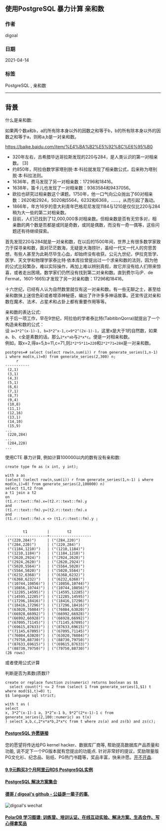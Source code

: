 ## 使用PostgreSQL 暴力计算 亲和数     
                
### 作者                
digoal                
                
### 日期                
2021-04-14                 
                
### 标签                
PostgreSQL , 亲和数       
                
----                
                
## 背景                
什么是亲和数:    
  
如果两个数a和b，a的所有除本身以外的因数之和等于b，b的所有除本身以外的因数之和等于a，则称a,b是一对亲和数。    
    
https://baike.baidu.com/item/%E4%BA%B2%E5%92%8C%E6%95%B0    
    
- 320年左右，古希腊毕达哥拉斯发现的220与284，是人类认识的第一对相亲数。 [3]     
- 约850年，阿拉伯数学家塔别脱·本·科拉就发现了相亲数公式，后来称为塔别脱·本·科拉法则。    
- 1636年，费马发现了另一对相亲数：17296和18416。    
- 1638年，笛卡儿也发现了一对相亲数：9363584和9437056。    
- 欧拉也研究过相亲数这个课题。1750年，他一口气向公众抛出了60对相亲数：2620和2924，5020和5564，6232和6368，……，从而引起了轰动。    
- 1866年，年方16岁的意大利青年巴格尼尼发现1184与1210是仅仅比220与284稍为大一些的第二对相亲数。    
- 目前，人们已找到了12,000,000多对相亲数。但相亲数是否有无穷多对，相亲数的两个数是否都是或同是奇数，或同是偶数，而没有一奇一偶等，这些问题还有待继续探索。    
    
首先发现220与284就是一对亲和数，在以后的1500年间，世界上有很多数学家致力于探寻亲和数，面对茫茫数海，无疑是大海捞针，虽经一代又一代人的穷思苦想，有些人甚至为此耗尽毕生心血，却始终没有收获。公元九世纪，伊拉克哲学、医学、天文学和物理学家泰比特·依本库拉曾提出过一个求亲和数的法则，因为他的公式比较繁杂，难以实际操作，再加上难以辨别真假，故它并没有给人们带来惊喜，或者走出困境。数学家们仍然没有找到第二对亲和数。直到费尔马(P．de Fermat，1601-1665)才发现了另一对亲和数：17296和18416。    
    
十六世纪，已经有人认为自然数里就仅有这一对亲和数。有一些无聊之士，甚至给亲和数抹上迷信色彩或者增添神秘感，编出了许许多多神话故事。还宣传这对亲和数在魔术、法术、占星术和占卦上都有重要作用等等。    
    
亲和数的表达公式:   
关于后一项工作，早在9世纪，阿拉伯的学者泰比特(TabitibnQorra)就提出了一个构造亲和数的公式：  
设 ```a=3*2^(x-1)-1, b=3*2^x-1,c=9*2^(2x-1)-1```，这里x是大于1的自然数，如果a、b、c全是素数的话。那么```2*x*ab```与```2*x*c```。便是一对相亲和数。  
例如，取x=2,得a=5,b=11,c=71,则```2*2*5*11=220```和```2*2*71=284```是一对亲和数。  
  
```    
postgres=# select (select row(n,sum(i)) r from generate_series(1,n-1) i where mod(n,i)=0) from generate_series(2,300) n;    
     r         
-----------    
 (2,1)    
 (3,1)    
 (4,3)    
 (5,1)    
 (6,6)    
 (7,1)    
 (8,7)    
 (9,4)    
 (10,8)    
 (11,1)    
 (12,16)    
 (13,1)    
 (14,10)    
 (15,9)    
...    
 (220,284)    
...    
 (284,220)    
...    
```    
    
使用CTE 暴力计算, 例如计算100000以内的数有没有亲和数:      
    
```    
create type fm as (x int, y int);    
    
with a as     
(select (select row(n,sum(i)) r from generate_series(1,n-1) i where mod(n,i)=0) from generate_series(2,100000) n)     
select t1,t2 from     
a t1 join a t2     
on     
(t1.r::text::fm).x=(t2.r::text::fm).y     
and     
(t1.r::text::fm).y=(t2.r::text::fm).x     
and      
(t1.r::text::fm).x <> (t1.r::text::fm).y ;    
  
  
        t1         |        t2           
-------------------+-------------------  
 ("(220,284)")     | ("(284,220)")  
 ("(284,220)")     | ("(220,284)")  
 ("(1184,1210)")   | ("(1210,1184)")  
 ("(1210,1184)")   | ("(1184,1210)")  
 ("(2620,2924)")   | ("(2924,2620)")  
 ("(2924,2620)")   | ("(2620,2924)")  
 ("(5020,5564)")   | ("(5564,5020)")  
 ("(5564,5020)")   | ("(5020,5564)")  
 ("(6232,6368)")   | ("(6368,6232)")  
 ("(6368,6232)")   | ("(6232,6368)")  
 ("(10744,10856)") | ("(10856,10744)")  
 ("(10856,10744)") | ("(10744,10856)")  
 ("(12285,14595)") | ("(14595,12285)")  
 ("(14595,12285)") | ("(12285,14595)")  
 ("(17296,18416)") | ("(18416,17296)")  
 ("(18416,17296)") | ("(17296,18416)")  
 ("(63020,76084)") | ("(76084,63020)")  
 ("(66928,66992)") | ("(66992,66928)")  
 ("(66992,66928)") | ("(66928,66992)")  
 ("(67095,71145)") | ("(71145,67095)")  
 ("(69615,87633)") | ("(87633,69615)")  
 ("(71145,67095)") | ("(67095,71145)")  
 ("(76084,63020)") | ("(63020,76084)")  
 ("(79750,88730)") | ("(88730,79750)")  
 ("(87633,69615)") | ("(69615,87633)")  
 ("(88730,79750)") | ("(79750,88730)")  
(26 rows)  
```    
    
或者使用公式计算  
  
判断是否为素数(质数)?  
  
```  
create or replace function zs(numeric) returns boolean as $$  
  select count(*) <= 2 from (select 1 from generate_series(1,$1) t where mod($1,t)=0) t;  
$$ language sql strict;  
```  
  
```  
with t as (  
select   
x, 3*2^(x-1)-1 a, 3*2^x-1 b, 9*2^(2*x-1)-1 c from generate_series(2,100::numeric) as t(x)  
) select a,b,c,2*x*a*b,2*x*c from t where zs(a) and zs(b) and zs(c);  
```  
      
  
#### [PostgreSQL 许愿链接](https://github.com/digoal/blog/issues/76 "269ac3d1c492e938c0191101c7238216")
您的愿望将传达给PG kernel hacker、数据库厂商等, 帮助提高数据库产品质量和功能, 说不定下一个PG版本就有您提出的功能点. 针对非常好的提议，奖励限量版PG文化衫、纪念品、贴纸、PG热门书籍等，奖品丰富，快来许愿。[开不开森](https://github.com/digoal/blog/issues/76 "269ac3d1c492e938c0191101c7238216").  
  
  
#### [9.9元购买3个月阿里云RDS PostgreSQL实例](https://www.aliyun.com/database/postgresqlactivity "57258f76c37864c6e6d23383d05714ea")
  
  
#### [PostgreSQL 解决方案集合](https://yq.aliyun.com/topic/118 "40cff096e9ed7122c512b35d8561d9c8")
  
  
#### [德哥 / digoal's github - 公益是一辈子的事.](https://github.com/digoal/blog/blob/master/README.md "22709685feb7cab07d30f30387f0a9ae")
  
  
![digoal's wechat](../pic/digoal_weixin.jpg "f7ad92eeba24523fd47a6e1a0e691b59")
  
  
#### [PolarDB 学习图谱: 训练营、培训认证、在线互动实验、解决方案、生态合作、写心得拿奖品](https://www.aliyun.com/database/openpolardb/activity "8642f60e04ed0c814bf9cb9677976bd4")
  

